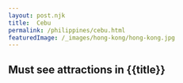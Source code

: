 ```yaml
---
layout: post.njk
title:  Cebu
permalink: /philippines/cebu.html
featuredImage: /_images/hong-kong/hong-kong.jpg
---
```

## Must see attractions in {{title}}